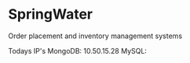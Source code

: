 # SpringWater
Order placement and inventory management systems


Todays IP's
MongoDB: 10.50.15.28
MySQL: 